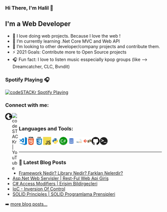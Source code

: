 ### Hi There, I'm Halil 👋

## I'm a Web Developer 

- 🔭 I love doing web projects. Because I love the web !
- 💪 I’m currently learning .Net Core MVC and Web API
- 👯 I’m looking to other developer/company projects and contribute them.
- ⚡ 2021 Goals: Contribute more to Open Source projects
- 🎧 Fun fact: I love to listen music esspecially kpop groups (like --> Dreamcatcher, CLC, Bvndit)

### Spotify Playing 🎧

[<img src="https://now-playing-codestackr.vercel.app/api/spotify-playing" alt="codeSTACKr Spotify Playing" width="350" />](https://open.spotify.com/user/swyqyimdc12jajde4vpwd2x1b)

### Connect with me:

[<img align="left" alt="codeSTACKr.com" width="22px" src="https://raw.githubusercontent.com/iconic/open-iconic/master/svg/globe.svg" />][website]
[<img align="left" alt="codeSTACKr | YouTube" width="22px" src="https://cdn.jsdelivr.net/npm/simple-icons@v3/icons/youtube.svg" />][youtube]

<br />

### Languages and Tools:

<img align="left" alt="Visual Studio Code" width="26px" src="https://raw.githubusercontent.com/github/explore/80688e429a7d4ef2fca1e82350fe8e3517d3494d/topics/visual-studio-code/visual-studio-code.png" />
<img align="left" alt="HTML5" width="26px" src="https://raw.githubusercontent.com/github/explore/80688e429a7d4ef2fca1e82350fe8e3517d3494d/topics/html/html.png" />
<img align="left" alt="CSS3" width="26px" src="https://raw.githubusercontent.com/github/explore/80688e429a7d4ef2fca1e82350fe8e3517d3494d/topics/css/css.png" />
<img align="left" alt="JavaScript" width="26px" src="https://raw.githubusercontent.com/github/explore/80688e429a7d4ef2fca1e82350fe8e3517d3494d/topics/javascript/javascript.png" />
<img align="left" alt="Python" width="26px" src="https://raw.githubusercontent.com/github/explore/80688e429a7d4ef2fca1e82350fe8e3517d3494d/topics/python/python.png" />
<img align="left" alt="CSharp" width="26px" src="https://raw.githubusercontent.com/github/explore/80688e429a7d4ef2fca1e82350fe8e3517d3494d/topics/csharp/csharp.png" />
<img align="left" alt="SQL" width="26px" src="https://raw.githubusercontent.com/github/explore/80688e429a7d4ef2fca1e82350fe8e3517d3494d/topics/sql/sql.png" />
<img align="left" alt="MySQL" width="26px" src="https://raw.githubusercontent.com/github/explore/80688e429a7d4ef2fca1e82350fe8e3517d3494d/topics/mysql/mysql.png" />
<img align="left" alt="Git" width="26px" src="https://raw.githubusercontent.com/github/explore/80688e429a7d4ef2fca1e82350fe8e3517d3494d/topics/git/git.png" />
<img align="left" alt="GitHub" width="26px" src="https://raw.githubusercontent.com/github/explore/78df643247d429f6cc873026c0622819ad797942/topics/github/github.png" />
<img align="left" alt="Terminal" width="26px" src="https://raw.githubusercontent.com/github/explore/80688e429a7d4ef2fca1e82350fe8e3517d3494d/topics/terminal/terminal.png" />

<br />
<br />

---

### 📕 Latest Blog Posts

<!-- BLOG-POST-LIST:START -->
- [Framework Nedir? Library Nedir? Farkları Nelerdir?](https://dev.to/hdemiray/framework-ve-library-nedir-farklari-nelerdir-2k0f)
- [Asp.Net Web Servisler | Rest-Ful Web Api Giriş](https://dev.to/hdemiray/asp-net-web-servis-giris-rest-ful-web-api-445d)
- [C# Access Modifiers | Erişim Bildirgeçleri](https://dev.to/hdemiray/c-access-modifiers-private-public-internal-protected-nedir-erisim-bildirgecleri-4lmo)
- [IoC - Inversion Of Control](https://dev.to/hdemiray/ioc-inversion-of-control-container-1p6d)
- [SOLID Principles | SOLID Programlama Prensipleri](https://dev.to/hdemiray/solid-programlama-prensipleri-solid-principles-4bdg)
<!-- BLOG-POST-LIST:END -->

➡️ [more blog posts...](https://www.halildemiray.com)



[website]: https://www.halildemiray.com
[youtube]: https://www.youtube.com/channel/UCmwf-fHIlCZWG0RCol7KP5A?view_as=subscriber
